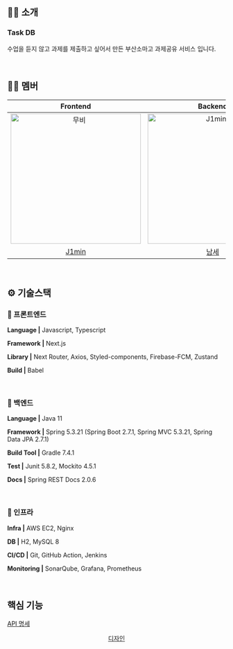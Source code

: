 ## 🤜🏻 소개
### Task DB
수업을 듣지 않고 과제를 제출하고 싶어서 만든 부산소마고 과제공유 서비스 입니다.

<br/>

## 🙌🏻 멤버

|                                         Frontend                                         |                                          Backend                                           |
| :--------------------------------------------------------------------------------------: | :----------------------------------------------------------------------------------------: 
| <img src="https://avatars.githubusercontent.com/u/80014454?s=800&u=697229e95f7d992ec544f660b009decf907ac4d6&v=4" width=300px alt="무비"/> | <img src="https://avatars.githubusercontent.com/u/80371249?v=4" width=300px alt="J1min"/> | 
|                            [J1min](https://github.com/j1min)                             |                    [남세](https://github.com/nswon)                |

<br/>

## ⚙️ 기술스택

### 🧷 프론트엔드

**Language |** Javascript, Typescript

**Framework |** Next.js

**Library |** Next Router, Axios, Styled-components, Firebase-FCM, Zustand

**Build |** Babel


<br/>

### 🧷 백엔드

**Language |** Java 11

**Framework |** Spring 5.3.21 (Spring Boot 2.7.1, Spring MVC 5.3.21, Spring Data JPA 2.7.1)

**Build Tool |** Gradle 7.4.1

**Test |** Junit 5.8.2, Mockito 4.5.1

**Docs |** Spring REST Docs 2.0.6


<br/>

### 🧷 인프라

**Infra |** AWS EC2, Nginx

**DB |** H2, MySQL 8

**CI/CD |** Git, GitHub Action, Jenkins

**Monitoring |** SonarQube, Grafana, Prometheus
  

<br/>

## 핵심 기능

[API 명세](https://documenter.getpostman.com/view/18173897/2s8YmLwizb)
<p align="middle"><a href="https://www.figma.com/file/NfWfXPghFLtYzWy2LPIymp/boos">디자인</a></p>
